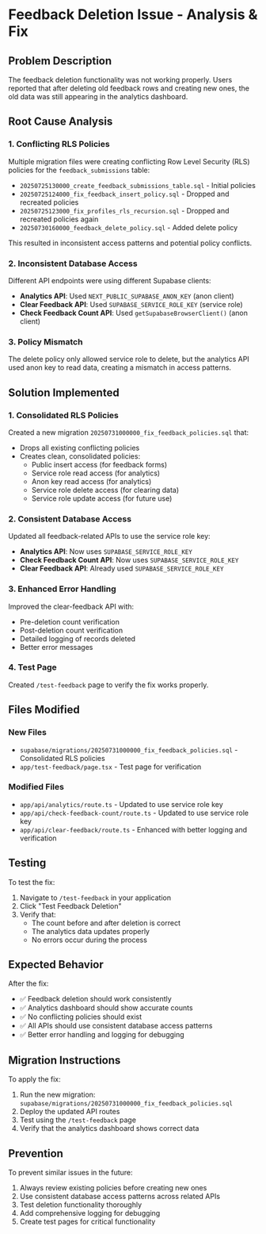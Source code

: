# Feedback Deletion Issue - Analysis & Fix

## Problem Description
The feedback deletion functionality was not working properly. Users reported that after deleting old feedback rows and creating new ones, the old data was still appearing in the analytics dashboard.

## Root Cause Analysis

### 1. Conflicting RLS Policies
Multiple migration files were creating conflicting Row Level Security (RLS) policies for the `feedback_submissions` table:

- `20250725130000_create_feedback_submissions_table.sql` - Initial policies
- `20250725124000_fix_feedback_insert_policy.sql` - Dropped and recreated policies
- `20250725123000_fix_profiles_rls_recursion.sql` - Dropped and recreated policies again
- `20250730160000_feedback_delete_policy.sql` - Added delete policy

This resulted in inconsistent access patterns and potential policy conflicts.

### 2. Inconsistent Database Access
Different API endpoints were using different Supabase clients:

- **Analytics API**: Used `NEXT_PUBLIC_SUPABASE_ANON_KEY` (anon client)
- **Clear Feedback API**: Used `SUPABASE_SERVICE_ROLE_KEY` (service role)
- **Check Feedback Count API**: Used `getSupabaseBrowserClient()` (anon client)

### 3. Policy Mismatch
The delete policy only allowed service role to delete, but the analytics API used anon key to read data, creating a mismatch in access patterns.

## Solution Implemented

### 1. Consolidated RLS Policies
Created a new migration `20250731000000_fix_feedback_policies.sql` that:

- Drops all existing conflicting policies
- Creates clean, consolidated policies:
  - Public insert access (for feedback forms)
  - Service role read access (for analytics)
  - Anon key read access (for analytics)
  - Service role delete access (for clearing data)
  - Service role update access (for future use)

### 2. Consistent Database Access
Updated all feedback-related APIs to use the service role key:

- **Analytics API**: Now uses `SUPABASE_SERVICE_ROLE_KEY`
- **Check Feedback Count API**: Now uses `SUPABASE_SERVICE_ROLE_KEY`
- **Clear Feedback API**: Already used `SUPABASE_SERVICE_ROLE_KEY`

### 3. Enhanced Error Handling
Improved the clear-feedback API with:

- Pre-deletion count verification
- Post-deletion count verification
- Detailed logging of records deleted
- Better error messages

### 4. Test Page
Created `/test-feedback` page to verify the fix works properly.

## Files Modified

### New Files
- `supabase/migrations/20250731000000_fix_feedback_policies.sql` - Consolidated RLS policies
- `app/test-feedback/page.tsx` - Test page for verification

### Modified Files
- `app/api/analytics/route.ts` - Updated to use service role key
- `app/api/check-feedback-count/route.ts` - Updated to use service role key
- `app/api/clear-feedback/route.ts` - Enhanced with better logging and verification

## Testing

To test the fix:

1. Navigate to `/test-feedback` in your application
2. Click "Test Feedback Deletion"
3. Verify that:
   - The count before and after deletion is correct
   - The analytics data updates properly
   - No errors occur during the process

## Expected Behavior

After the fix:
- ✅ Feedback deletion should work consistently
- ✅ Analytics dashboard should show accurate counts
- ✅ No conflicting policies should exist
- ✅ All APIs should use consistent database access patterns
- ✅ Better error handling and logging for debugging

## Migration Instructions

To apply the fix:

1. Run the new migration: `supabase/migrations/20250731000000_fix_feedback_policies.sql`
2. Deploy the updated API routes
3. Test using the `/test-feedback` page
4. Verify that the analytics dashboard shows correct data

## Prevention

To prevent similar issues in the future:

1. Always review existing policies before creating new ones
2. Use consistent database access patterns across related APIs
3. Test deletion functionality thoroughly
4. Add comprehensive logging for debugging
5. Create test pages for critical functionality 